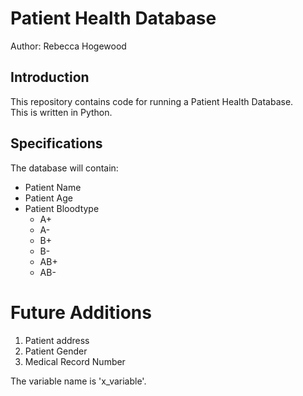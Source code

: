 # Patient Health Database

Author: Rebecca Hogewood

## Introduction
This repository contains code for running a Patient Health Database.  
This is written in Python.

## Specifications
The database will contain:  
* Patient Name
* Patient Age
* Patient Bloodtype
    - A+
    - A-
    - B+
    - B-
    - AB+
    - AB-
       

# Future Additions
1. Patient address
1. Patient Gender
1. Medical Record Number

The variable name is 'x_variable'.
